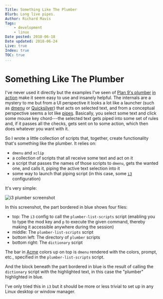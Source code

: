 ```yaml
---
Title: Something Like The Plumber
Blurb: Long live pipes.
Author: Richard Mavis
Tags:
    - development
    - linux
Date posted: 2018-06-18
Date updated: 2018-06-24
Live: true
Index: true
TOC: true
...
```




# Something Like The Plumber

I've never used it directly but the examples I've seen of [Plan 9's plumber][plumberinfo] [in action][plumberdemo] make it seem easy to use and insanely helpful. The internals are a mystery to me but from a UI perspective it looks a lot like a launcher (such as [dmenu][dmenu] or [Quicksilver][qs]) that acts on selected text, and from a conceptual perspective seems a lot like [pipes][pipes]. Basically, you select some text and click some mouse key chord---the selected text gets piped into some set of rules and, if it passes all the checks, gets sent on to some action, which then does whatever you want with it.

So I wrote a little collection of scripts that, together, create functionality that's something like the plumber. It relies on:

- `dmenu` and `xclip`
- a collection of scripts that all receive some text and act on it
- a script that passes the names of those scripts to `dmenu`, gets the wanted one, and calls it, piping the active text selection into it
- some way to launch that piping script (in this case, some [`i3`][i3] configuration)

It's very simple:

<div class="img-block">
  <img class="blockimg" src="/images/something-like-the-plumber/screenshot-plumber.png" alt="i3 plumber screenshot" />
</div>

In this screenshot, the part bordered in blue shows four files:

- top: The `i3` config to call the `plumber-list-scripts` script (enabling you to type the mod key and `p` to execute the given command, thereby making it accessible anywhere during the session)
- middle: The `plumber-list-scripts` script
- bottom left: The directory of `plumber` scripts
- bottom right: The `dictionary` script

The bar in [Acme][acme] colors up on top is `dmenu` rendered with the colors, prompt, etc., specified in the `plumber-list-scripts` script.

And the block beneath the part bordered in blue is the result of calling the `dictionary` script with the highlighted text, in this case the "plumber" highlighted in blue.

I've only tried this in `i3` but it should be more or less trivial to set up in any Linux desktop or window manager.



[plumberinfo]: https://9p.io/wiki/plan9/Using_plumbing/index.html
[plumberdemo]: http://www.mostlymaths.net/2013/04/just-as-mario-using-plan9-plumber.html
[dmenu]: https://tools.suckless.org/dmenu/
[qs]: https://qsapp.com/
[pipes]: http://www.linfo.org/pipes.html
[i3]: https://i3wm.org/
[acme]: http://acme.cat-v.org/
